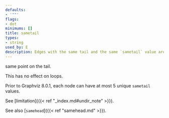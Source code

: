 ```yaml
---
defaults:
- '""'
flags:
- dot
minimums: []
title: sametail
types:
- string
used_by: E
description: Edges with the same tail and the same `sametail` value are aimed at th
---
```

same point on the tail.

This has no effect on loops.

Prior to Graphviz 8.0.1, each node can have at most 5 unique `sametail` values.

See [limitation]({{< ref "_index.md#undir_note" >}}).

See also [`samehead`]({{< ref "samehead.md" >}}).
